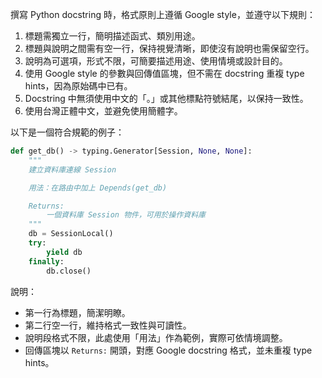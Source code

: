 撰寫 Python docstring 時，格式原則上遵循 Google style，並遵守以下規則：

1. 標題需獨立一行，簡明描述函式、類別用途。
2. 標題與說明之間需有空一行，保持視覺清晰，即使沒有說明也需保留空行。
3. 說明為可選項，形式不限，可簡要描述用途、使用情境或設計目的。
4. 使用 Google style 的參數與回傳值區塊，但不需在 docstring 重複 type hints，因為原始碼中已有。
5. Docstring 中無須使用中文的「。」或其他標點符號結尾，以保持一致性。
6. 使用台灣正體中文，並避免使用簡體字。

以下是一個符合規範的例子：

```python
def get_db() -> typing.Generator[Session, None, None]:
    """
    建立資料庫連線 Session

    用法：在路由中加上 Depends(get_db)

    Returns:
        一個資料庫 Session 物件，可用於操作資料庫
    """
    db = SessionLocal()
    try:
        yield db
    finally:
        db.close()
```

說明：

* 第一行為標題，簡潔明瞭。
* 第二行空一行，維持格式一致性與可讀性。
* 說明段格式不限，此處使用「用法」作為範例，實際可依情境調整。
* 回傳區塊以 `Returns:` 開頭，對應 Google docstring 格式，並未重複 type hints。
